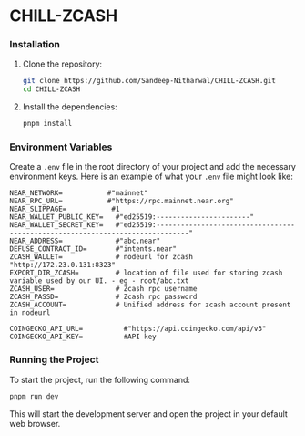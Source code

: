 
# CHILL-ZCASH

### Installation

1. Clone the repository:

   ```bash
   git clone https://github.com/Sandeep-Nitharwal/CHILL-ZCASH.git
   cd CHILL-ZCASH
   ```
2. Install the dependencies:

   ```bash
   pnpm install
   ```

### Environment Variables

Create a `.env` file in the root directory of your project and add the necessary environment keys. Here is an example of what your `.env` file might look like:

```plaintext
NEAR_NETWORK=           #"mainnet" 
NEAR_RPC_URL=           #"https://rpc.mainnet.near.org"
NEAR_SLIPPAGE=           #1
NEAR_WALLET_PUBLIC_KEY=   #"ed25519:-----------------------"
NEAR_WALLET_SECRET_KEY=   #"ed25519:------------------------------------------------------------------------------"
NEAR_ADDRESS=             #"abc.near"
DEFUSE_CONTRACT_ID=       #"intents.near"
ZCASH_WALLET=             # nodeurl for zcash "http://172.23.0.131:8323"
EXPORT_DIR_ZCASH=         # location of file used for storing zcash variable used by our UI. - eg - root/abc.txt
ZCASH_USER=               # Zcash rpc username
ZCASH_PASSD=              # Zcash rpc password
ZCASH_ACCOUNT=            # Unified address for zcash account present in nodeurl

COINGECKO_API_URL=          #"https://api.coingecko.com/api/v3"
COINGECKO_API_KEY=          #API key
```

### Running the Project

To start the project, run the following command:

```bash
pnpm run dev
```

This will start the development server and open the project in your default web browser.